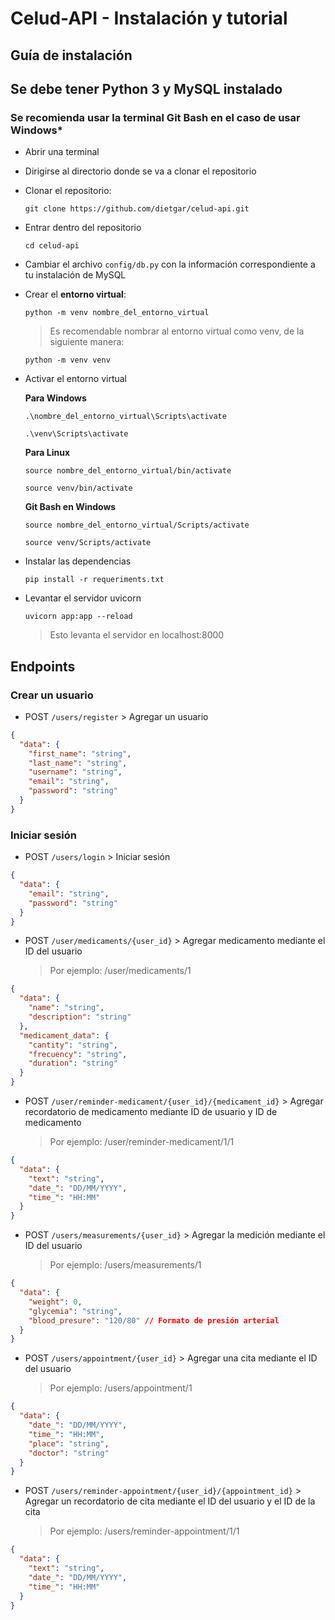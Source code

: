 # Celud-API - Instalación y tutorial

## Guía de instalación

## Se debe tener Python 3 y MySQL instalado

### Se recomienda usar la terminal Git Bash en el caso de usar Windows\*

- Abrir una terminal

- Dirigirse al directorio donde se va a clonar el repositorio

- Clonar el repositorio:

  `git clone https://github.com/dietgar/celud-api.git`

- Entrar dentro del repositorio

  `cd celud-api`

- Cambiar el archivo `config/db.py` con la información correspondiente a tu instalación de MySQL

- Crear el **entorno virtual**:

  `python -m venv nombre_del_entorno_virtual`

  > Es recomendable nombrar al entorno virtual como venv, de la siguiente manera:

  `python -m venv venv`

- Activar el entorno virtual

  **Para Windows**

  `.\nombre_del_entorno_virtual\Scripts\activate`

  `.\venv\Scripts\activate`

  **Para Linux**

  `source nombre_del_entorno_virtual/bin/activate`

  `source venv/bin/activate`

  **Git Bash en Windows**

  `source nombre_del_entorno_virtual/Scripts/activate`

  `source venv/Scripts/activate`

- Instalar las dependencias

  `pip install -r requeriments.txt`

- Levantar el servidor uvicorn

  `uvicorn app:app --reload`

  > Esto levanta el servidor en localhost:8000

## Endpoints

### Crear un usuario

- POST `/users/register` > Agregar un usuario

```json
{
  "data": {
    "first_name": "string",
    "last_name": "string",
    "username": "string",
    "email": "string",
    "password": "string"
  }
}
```

### Iniciar sesión

- POST `/users/login` > Iniciar sesión

```json
{
  "data": {
    "email": "string",
    "password": "string"
  }
}
```

- POST `/user/medicaments/{user_id}` > Agregar medicamento mediante el ID del usuario

  > Por ejemplo: /user/medicaments/1

```json
{
  "data": {
    "name": "string",
    "description": "string"
  },
  "medicament_data": {
    "cantity": "string",
    "frecuency": "string",
    "duration": "string"
  }
}
```

- POST `/user/reminder-medicament/{user_id}/{medicament_id}` > Agregar recordatorio de medicamento mediante ID de usuario y ID de medicamento

  > Por ejemplo: /user/reminder-medicament/1/1

```json
{
  "data": {
    "text": "string",
    "date_": "DD/MM/YYYY",
    "time_": "HH:MM"
  }
}
```

- POST `/users/measurements/{user_id}` > Agregar la medición mediante el ID del usuario

  > Por ejemplo: /users/measurements/1

```json
{
  "data": {
    "weight": 0,
    "glycemia": "string",
    "blood_presure": "120/80" // Formato de presión arterial
  }
}
```

- POST `/users/appointment/{user_id}` > Agregar una cita mediante el ID del usuario

  > Por ejemplo: /users/appointment/1

```json
{
  "data": {
    "date_": "DD/MM/YYYY",
    "time_": "HH:MM",
    "place": "string",
    "doctor": "string"
  }
}
```

- POST `/users/reminder-appointment/{user_id}/{appointment_id}` > Agregar un recordatorio de cita mediante el ID del usuario y el ID de la cita

  > Por ejemplo: /users/reminder-appointment/1/1

```json
{
  "data": {
    "text": "string",
    "date_": "DD/MM/YYYY",
    "time_": "HH:MM"
  }
}
```
